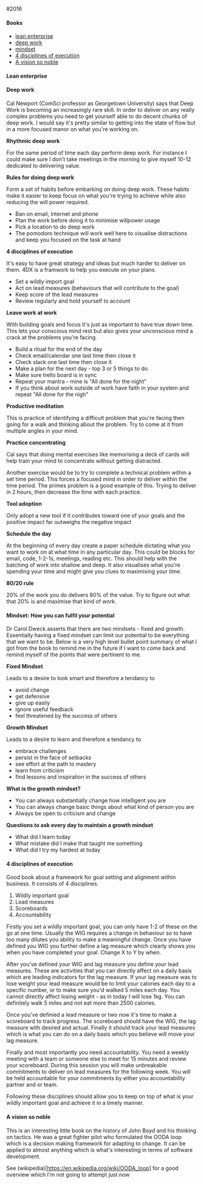
#2016

#### Books
- [lean enterprise](#lean-enterprise)
- [deep work](#deep-work)
- [mindset](#mindset-how-you-can-fulfil-your-potential)
- [4 disciplines of execution](#4-disciplines-of-executioin)
- [A vision so noble](#a-vision-so-noble)


#### Lean enterprise

#### Deep work

Cal Newport (ComSci professor as Georgetown University) says that Deep Work is becoming an increasingly rare skill. In order to deliver on any really complex problems you need to get yourself able to do decent chunks of deep work. I would say it's pretty similar to getting into the state of flow but in a more focused manor on what you're working on.

**Rhythmic deep work**

For the same period of time each day perform deep work.  For instance I could make sure I don't take meetings in the morning to give myself 10-12 dedicated to delivering value.  

**Rules for doing deep work**

Form a set of habits before embarking on doing deep work. These habits make it easier to keep focus on what you're trying to achieve while also reducing the will power required.

- Ban on email, internet and phone
- Plan the work before doing it to minimise willpower usage
- Pick a location to do deep work
- The pomodoro technique will work well here to visualise distractions and keep you focused on the task at hand

**4 disciplines of execution**

It's easy to have great strategy and ideas but much harder to deliver on them.  4DX is a framwork to help you execute on your plans.

- Set a wildly import goal
- Act on lead measures (behaviours that will contribute to the goal)
- Keep score of the lead measures
- Review regularly and hold yourself to account

**Leave work at work**

With building goals and focus it's just as important to have true down time. This lets your conscious mind rest but also gives your unconscious mind a crack at the problems you're facing.

- Build a ritual for the end of the day
 - Check email/calendar one last time then close it
 - Check slack one last time then close it
 - Make a plan for the next day - top 3 or 5 things to do
 - Make sure trello board is in sync
 - Repeat your mantra - mine is "All done for the night"
 - If you think about work outside of work have faith in your system and repeat "All done for the nigh"
 
**Productive meditation**

This is practice of identifying a difficult problem that you're facing then going for a walk and thinking about the problem.  Try to come at it from multiple angles in your mind.

**Practice concentrating**

Cal says that doing mental exercises like memorising a deck of cards will help train your mind to concentrate without getting distracted.

Another exercise would be to try to complete a technical problem within a set time period. This forces a focused mind in order to deliver within the time period.  The primes problem is a good example of this.  Trying to deliver in 2 hours, then decrease the time with each practice.

**Tool adoption**

Only adopt a new tool if it contributes toward one of your goals and the positive impact far outweighs the negative impact

**Schedule the day**

At the beginning of every day create a paper schedule dictating what you want to work on at what time in any particular day. This could be blocks for email, code, 1-2-1s, meetings, reading etc.  This should help with the batching of work into shallow and deep. It also visualises what you're spending your time and might give you clues to maximising your time.

**80/20 rule**

20% of the work you do delivers 80% of the value.  Try to figure out what that 20% is and maximise that kind of work.
 


#### Mindset: How you can fulfil your potential

Dr Carol Dweck asserts that there are two mindsets - fixed and growth.  Essentially having a fixed mindset can limit our potential to be everything that we want to be.  Below is a very high level bullet point summary of what I got from the book to remind me in the future if I want to come back and remind myself of the points that were pertinent to me.

**Fixed Mindset**

Leads to a desire to look smart and therefore a tendancy to
- avoid change
- get defensive
- give up easily
- ignore useful feedback
- feel threatened by the success of others

**Growth Mindset**

Leads to a desire to learn and therefore a tendancy to
- embrace challenges
- persist in the face of setbacks
- see effort at the path to mastery
- learn from criticism
- find lessons and inspiration in the success of others
 
**What is the growth mindset?** 

- You can always substantially change how intelligent you are
- You can always change basic things about what kind of person you are
- Always be open to criticism and change

**Questions to ask every day to maintain a growth mindset**

- What did I learn today
- What mistake did I make that taught me something
- What did I try my hardest at today
 
#### 4 disciplines of execution

Good book about a framework for goal setting and alignment within business.  It consists of 4 disciplines.

1. Wildly important goal
2. Lead measures
3. Scoreboards
4. Accountability

Firstly you set a wildly important goal, you can only have 1-2 of these on the go at one time. Usually the WIG requires a change in behaviour so to have too many dilutes you ability to make a meaningful change.  Once you have defined you WIG you further define a lag measure which clearly shows you when you have completed your goal.  Change X to Y by when.  

After you've defined your WIG and lag measure you define your lead measures.  These are activities that you can directly affect on a daily basis which are leading indicators for the lag measure.  If your lag measure was to lose weight your lead measure would be to limit your calories each day to a specific number, or to make sure you'd walked 5 miles each day.  You cannot directly affect losing weight - as in today I will lose 1kg.  You can definitely walk 5 miles and not eat more than 2500 calories.  

Once you've definied a lead measure or two now it's time to make a scoreboard to track progress.  The scoreboard should have the WIG, the lag measure with desired and actual.  Finally it should track your lead measures which is what you can do on a daily basis which you believe will move your lag measure.

Finally and most importantly you need accountability.  You need a weekly meeting with a team or someone else to meet for 15 minutes and review your scoreboard.  During this session you will make unbreakable commitments to deliver on lead measures for the following week.  You will be held accountable for your commitments by either you accountability partner and or team.  

Following these disciplines should allow you to keep on top of what is your wildly important goal and achieve it in a timely manner.

#### A vision so noble

This is an interesting little book on the history of John Boyd and his thinking on tactics.  He was a great fighter pilot who formulated the OODA loop which is a decision making framework for adapting to change.  It can be applied to almost anything which is what's interesting in terms of software development.

See (wikipedia)[https://en.wikipedia.org/wiki/OODA_loop] for a good overview which I'm not going to attempt just now
